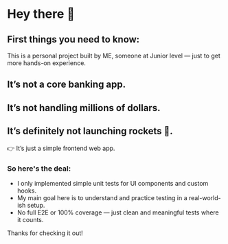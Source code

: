 # Hey there 👋

## First things you need to know:
This is a personal project built by ME, someone at Junior level — just to get more hands-on experience.

## It’s not a core banking app.
## It’s not handling millions of dollars.
## It’s definitely not launching rockets 🚀.

👉 It’s just a simple frontend web app.

### So here's the deal:
- I only implemented simple unit tests for UI components and custom hooks.
- My main goal here is to understand and practice testing in a real-world-ish setup.
- No full E2E or 100% coverage — just clean and meaningful tests where it counts.

Thanks for checking it out!